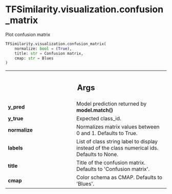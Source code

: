 # TFSimilarity.visualization.confusion_matrix





Plot confusion matrix

```python
TFSimilarity.visualization.confusion_matrix(
    normalize: bool = (True),
    title: str = Confusion matrix,
    cmap: str = Blues
)
```



<!-- Placeholder for "Used in" -->


<!-- Tabular view -->
 <table class="responsive fixed orange">
<colgroup><col width="214px"><col></colgroup>
<tr><th colspan="2"><h2 class="add-link">Args</h2></th></tr>

<tr>
<td>
<b>y_pred</b>
</td>
<td>
Model prediction returned by <b>model.match()</b>
</td>
</tr><tr>
<td>
<b>y_true</b>
</td>
<td>
Expected class_id.
</td>
</tr><tr>
<td>
<b>normalize</b>
</td>
<td>
Normalizes matrix values between 0 and 1.
Defaults to True.
</td>
</tr><tr>
<td>
<b>labels</b>
</td>
<td>
List of class string label to display instead of the class
numerical ids. Defaults to None.
</td>
</tr><tr>
<td>
<b>title</b>
</td>
<td>
Title of the confusion matrix. Defaults to 'Confusion matrix'.
</td>
</tr><tr>
<td>
<b>cmap</b>
</td>
<td>
Color schema as CMAP. Defaults to 'Blues'.
</td>
</tr>
</table>

